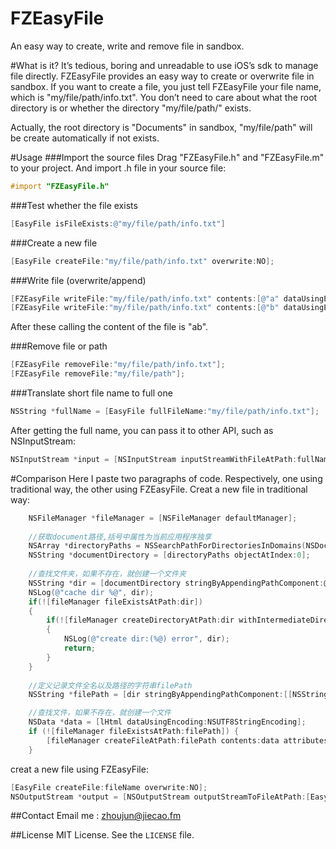 FZEasyFile
==========

An easy way to create, write and remove file in sandbox.

#What is it?
It’s tedious, boring and unreadable to use iOS’s sdk to manage file directly. FZEasyFile provides an easy way to create or overwrite file in sandbox. If you want to create a file, you just tell FZEasyFile your file name, which is "my/file/path/info.txt". You don’t need to care about what the root directory is or whether the directory "my/file/path/" exists. 

Actually, the root directory is "Documents" in sandbox, "my/file/path" will be create automatically if not exists.

#Usage
###Import the source files
Drag "FZEasyFile.h" and "FZEasyFile.m" to your project. And import .h file in your source file:
```objective-c
#import "FZEasyFile.h"
```

###Test whether the file exists
```objective-c
[EasyFile isFileExists:@"my/file/path/info.txt"]
```

###Create a new file
```objective-c
[EasyFile createFile:"my/file/path/info.txt" overwrite:NO];
```

###Write file (overwrite/append)
```objective-c
[FZEasyFile writeFile:"my/file/path/info.txt" contents:[@"a" dataUsingEncoding:NSUTF8StringEncoding] append:NO];
[FZEasyFile writeFile:"my/file/path/info.txt" contents:[@"b" dataUsingEncoding:NSUTF8StringEncoding] append:YES];
```
After these calling the content of the file is "ab".

###Remove file or path
```objective-c
[FZEasyFile removeFile:"my/file/path/info.txt"];
[FZEasyFile removeFile:"my/file/path"];
```

###Translate short file name to full one
```objective-c
NSString *fullName = [EasyFile fullFileName:"my/file/path/info.txt"];
```
After getting the full name, you can pass it to other API, such as NSInputStream:
```objective-c
NSInputStream *input = [NSInputStream inputStreamWithFileAtPath:fullName];
```

#Comparison
Here I paste two paragraphs of code. Respectively, one using traditional way, the other using FZEasyFile.
Creat a new file in traditional way:
```objective-c
    NSFileManager *fileManager = [NSFileManager defaultManager];
    
    //获取document路径,括号中属性为当前应用程序独享
    NSArray *directoryPaths = NSSearchPathForDirectoriesInDomains(NSDocumentDirectory, NSUserDomainMask, YES);
    NSString *documentDirectory = [directoryPaths objectAtIndex:0];
    
    //查找文件夹，如果不存在，就创建一个文件夹
    NSString *dir = [documentDirectory stringByAppendingPathComponent:@SAVEDIR];
    NSLog(@"cache dir %@", dir);
    if(![fileManager fileExistsAtPath:dir])
    {
        if(![fileManager createDirectoryAtPath:dir withIntermediateDirectories:YES attributes:nil error:nil])
        {
            NSLog(@"create dir:(%@) error", dir);
            return;
        }
    }
    
    //定义记录文件全名以及路径的字符串filePath
    NSString *filePath = [dir stringByAppendingPathComponent:[[NSString alloc]initWithFormat:@"/%@", filename]];

    //查找文件，如果不存在，就创建一个文件
    NSData *data = [lHtml dataUsingEncoding:NSUTF8StringEncoding];
    if (![fileManager fileExistsAtPath:filePath]) {
        [fileManager createFileAtPath:filePath contents:data attributes:nil];
    }
```
creat a new file using FZEasyFile:
```objective-c
[EasyFile createFile:fileName overwrite:NO];
NSOutputStream *output = [NSOutputStream outputStreamToFileAtPath:[EasyFile fullFileName:fileName] append:NO];
```

##Contact
Email me : [zhoujun@jiecao.fm](mailto:zhoujun@jiecao.fm)

##License
MIT License. See the `LICENSE` file.
